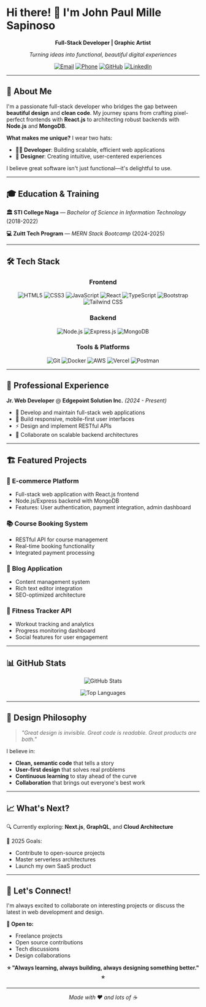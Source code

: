 # Hi there! 👋 I'm John Paul Mille Sapinoso

<div align="center">
  
  **Full-Stack Developer | Graphic Artist**
  
  *Turning ideas into functional, beautiful digital experiences*
  
  [![Email](https://img.shields.io/badge/Email-sapinosojohnpaulmille%40gmail.com-red?style=flat-square&logo=gmail)](mailto:sapinosojohnpaulmille@gmail.com)
  [![Phone](https://img.shields.io/badge/Phone-%2B63%20968%20283%202173-green?style=flat-square&logo=whatsapp)](tel:+639682832173)
  [![GitHub](https://img.shields.io/badge/GitHub-Follow-black?style=flat-square&logo=github)](https://github.com/YourUsername)
  [![LinkedIn](https://img.shields.io/badge/LinkedIn-Connect-blue?style=flat-square&logo=linkedin)](https://linkedin.com/in/YourLinkedIn)
  
</div>

---

## 🚀 About Me

I'm a passionate full-stack developer who bridges the gap between **beautiful design** and **clean code**. My journey spans from crafting pixel-perfect frontends with **React.js** to architecting robust backends with **Node.js** and **MongoDB**.

**What makes me unique?** I wear two hats:
- 👨‍💻 **Developer**: Building scalable, efficient web applications
- 🎨 **Designer**: Creating intuitive, user-centered experiences

I believe great software isn't just functional—it's delightful to use.

---

## 🎓 Education & Training

**🏛️ STI College Naga** — *Bachelor of Science in Information Technology* (2018-2022)

**💻 Zuitt Tech Program** — *MERN Stack Bootcamp* (2024-2025)

---

## 🛠️ Tech Stack

<div align="center">

### Frontend
![HTML5](https://img.shields.io/badge/HTML5-E34F26?style=for-the-badge&logo=html5&logoColor=white)
![CSS3](https://img.shields.io/badge/CSS3-1572B6?style=for-the-badge&logo=css3&logoColor=white)
![JavaScript](https://img.shields.io/badge/JavaScript-F7DF1E?style=for-the-badge&logo=javascript&logoColor=black)
![React](https://img.shields.io/badge/React-61DAFB?style=for-the-badge&logo=react&logoColor=black)
![TypeScript](https://img.shields.io/badge/TypeScript-3178C6?style=for-the-badge&logo=typescript&logoColor=white)
![Bootstrap](https://img.shields.io/badge/Bootstrap-7952B3?style=for-the-badge&logo=bootstrap&logoColor=white)
![Tailwind CSS](https://img.shields.io/badge/Tailwind_CSS-38B2AC?style=for-the-badge&logo=tailwind-css&logoColor=white)

### Backend
![Node.js](https://img.shields.io/badge/Node.js-339933?style=for-the-badge&logo=node.js&logoColor=white)
![Express.js](https://img.shields.io/badge/Express.js-000000?style=for-the-badge&logo=express&logoColor=white)
![MongoDB](https://img.shields.io/badge/MongoDB-47A248?style=for-the-badge&logo=mongodb&logoColor=white)

### Tools & Platforms
![Git](https://img.shields.io/badge/Git-F05032?style=for-the-badge&logo=git&logoColor=white)
![Docker](https://img.shields.io/badge/Docker-2496ED?style=for-the-badge&logo=docker&logoColor=white)
![AWS](https://img.shields.io/badge/AWS-232F3E?style=for-the-badge&logo=amazon-aws&logoColor=white)
![Vercel](https://img.shields.io/badge/Vercel-000000?style=for-the-badge&logo=vercel&logoColor=white)
![Postman](https://img.shields.io/badge/Postman-FF6C37?style=for-the-badge&logo=postman&logoColor=white)

</div>

---

## 💼 Professional Experience

**Jr. Web Developer** @ **Edgepoint Solution Inc.** *(2024 - Present)*
- 🔨 Develop and maintain full-stack web applications
- 🎯 Build responsive, mobile-first user interfaces
- ⚡ Design and implement RESTful APIs
- 🤝 Collaborate on scalable backend architectures

---

## 🏗️ Featured Projects

### 🛒 **E-commerce Platform**
- Full-stack web application with React.js frontend
- Node.js/Express backend with MongoDB
- Features: User authentication, payment integration, admin dashboard

### 📚 **Course Booking System**
- RESTful API for course management
- Real-time booking functionality
- Integrated payment processing

### 📝 **Blog Application**
- Content management system
- Rich text editor integration
- SEO-optimized architecture

### 💪 **Fitness Tracker API**
- Workout tracking and analytics
- Progress monitoring dashboard
- Social features for user engagement

---

## 📊 GitHub Stats

<div align="center">
  
  ![GitHub Stats](https://github-readme-stats.vercel.app/api?username=YourUsername&show_icons=true&theme=radical&hide_border=true)
  
  ![Top Languages](https://github-readme-stats.vercel.app/api/top-langs/?username=YourUsername&layout=compact&theme=radical&hide_border=true)
  
</div>

---

## 🎨 Design Philosophy

> *"Great design is invisible. Great code is readable. Great products are both."*

I believe in:
- **Clean, semantic code** that tells a story
- **User-first design** that solves real problems  
- **Continuous learning** to stay ahead of the curve
- **Collaboration** that brings out everyone's best work

---

## 📈 What's Next?

🔍 Currently exploring: **Next.js**, **GraphQL**, and **Cloud Architecture**

🎯 2025 Goals: 
- Contribute to open-source projects
- Master serverless architectures
- Launch my own SaaS product

---

## 🤝 Let's Connect!

I'm always excited to collaborate on interesting projects or discuss the latest in web development and design.

**💬 Open to:**
- Freelance projects
- Open source contributions
- Tech discussions
- Design collaborations

<div align="center">
  
  **⭐️ "Always learning, always building, always designing something better." ⭐️**
  
  ---
  
  *Made with ❤️ and lots of ☕*
  
</div>
